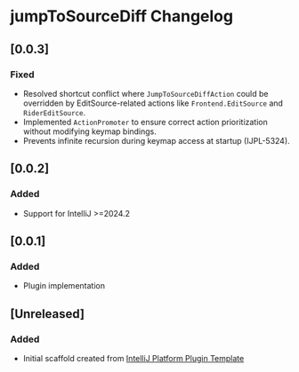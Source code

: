 <!-- Keep a Changelog guide -> https://keepachangelog.com -->

# jumpToSourceDiff Changelog
## [0.0.3]
### Fixed
- Resolved shortcut conflict where `JumpToSourceDiffAction` could be overridden by EditSource-related actions like `Frontend.EditSource` and `RiderEditSource`.
- Implemented `ActionPromoter` to ensure correct action prioritization without modifying keymap bindings.
- Prevents infinite recursion during keymap access at startup (IJPL-5324).
## [0.0.2]
### Added
- Support for IntelliJ >=2024.2
## [0.0.1]
### Added
- Plugin implementation
## [Unreleased]
### Added
- Initial scaffold created from [IntelliJ Platform Plugin Template](https://github.com/JetBrains/intellij-platform-plugin-template)
